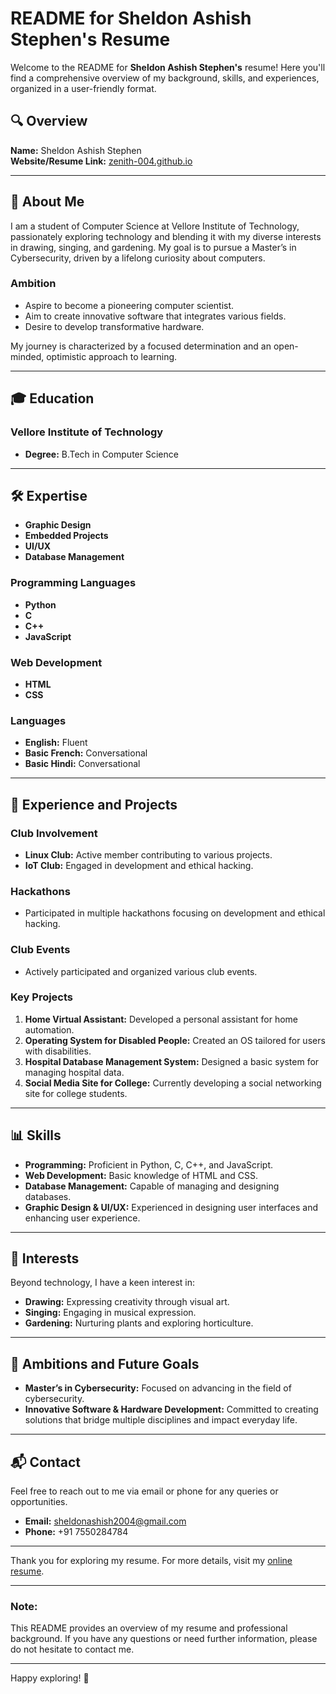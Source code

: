 # README for Sheldon Ashish Stephen's Resume

Welcome to the README for **Sheldon Ashish Stephen's** resume! Here you'll find a comprehensive overview of my background, skills, and experiences, organized in a user-friendly format. 

## 🔍 Overview

**Name:** Sheldon Ashish Stephen  
**Website/Resume Link:** [zenith-004.github.io](https://zenith-004.github.io)

---

## 👤 About Me

I am a student of Computer Science at Vellore Institute of Technology, passionately exploring technology and blending it with my diverse interests in drawing, singing, and gardening. My goal is to pursue a Master’s in Cybersecurity, driven by a lifelong curiosity about computers.

### Ambition

- Aspire to become a pioneering computer scientist.
- Aim to create innovative software that integrates various fields.
- Desire to develop transformative hardware.

My journey is characterized by a focused determination and an open-minded, optimistic approach to learning.

---

## 🎓 Education

### Vellore Institute of Technology
- **Degree:** B.Tech in Computer Science

---

## 🛠 Expertise

- **Graphic Design**
- **Embedded Projects**
- **UI/UX**
- **Database Management**

### Programming Languages

- **Python**
- **C**
- **C++**
- **JavaScript**

### Web Development

- **HTML**
- **CSS**

### Languages

- **English:** Fluent
- **Basic French:** Conversational
- **Basic Hindi:** Conversational

---

## 💼 Experience and Projects

### Club Involvement

- **Linux Club:** Active member contributing to various projects.
- **IoT Club:** Engaged in development and ethical hacking.

### Hackathons

- Participated in multiple hackathons focusing on development and ethical hacking.

### Club Events

- Actively participated and organized various club events.

### Key Projects

1. **Home Virtual Assistant:** Developed a personal assistant for home automation.
2. **Operating System for Disabled People:** Created an OS tailored for users with disabilities.
3. **Hospital Database Management System:** Designed a basic system for managing hospital data.
4. **Social Media Site for College:** Currently developing a social networking site for college students.

---

## 📊 Skills

- **Programming:** Proficient in Python, C, C++, and JavaScript.
- **Web Development:** Basic knowledge of HTML and CSS.
- **Database Management:** Capable of managing and designing databases.
- **Graphic Design & UI/UX:** Experienced in designing user interfaces and enhancing user experience.

---

## 🌱 Interests

Beyond technology, I have a keen interest in:

- **Drawing:** Expressing creativity through visual art.
- **Singing:** Engaging in musical expression.
- **Gardening:** Nurturing plants and exploring horticulture.

---

## 🚀 Ambitions and Future Goals

- **Master’s in Cybersecurity:** Focused on advancing in the field of cybersecurity.
- **Innovative Software & Hardware Development:** Committed to creating solutions that bridge multiple disciplines and impact everyday life.

---

## 📬 Contact

Feel free to reach out to me via email or phone for any queries or opportunities.

- **Email:** [sheldonashish2004@gmail.com](mailto:sheldonashish2004@gmail.com)
- **Phone:** +91 7550284784

---

Thank you for exploring my resume. For more details, visit my [online resume](https://zenith-004.github.io).

---

### Note:

This README provides an overview of my resume and professional background. If you have any questions or need further information, please do not hesitate to contact me.

---

Happy exploring! 🎉

